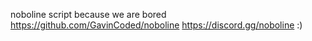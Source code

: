 noboline script because we are bored 
https://github.com/GavinCoded/noboline
https://discord.gg/noboline
:)
